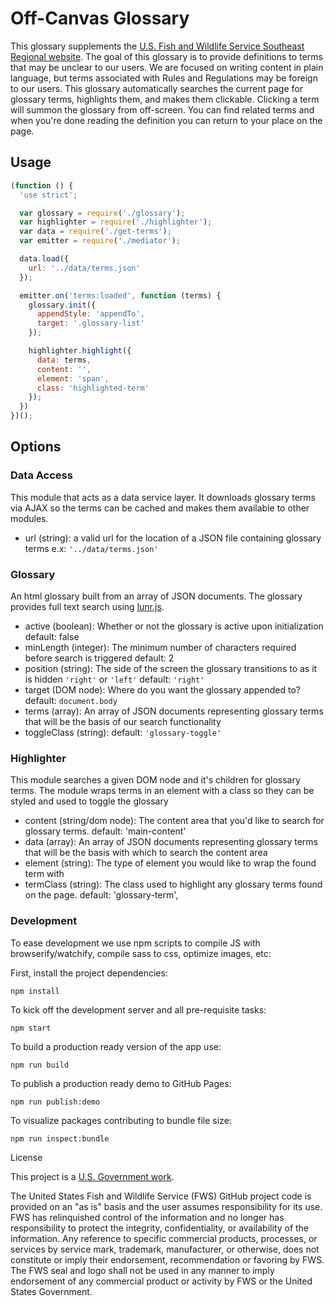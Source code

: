 # Off-Canvas Glossary

This glossary supplements the [U.S. Fish and Wildlife Service Southeast Regional website](http://fws.gov/southeast).  The goal of this glossary is to provide definitions to terms that may be unclear to our users. We are focused on writing content in plain language, but terms associated with Rules and Regulations may be foreign to our users.  This glossary automatically searches the current page for glossary terms, highlights them, and makes them clickable.  Clicking a term will summon the glossary from off-screen.  You can find related terms and when you're done reading the definition you can return to your place on the page.

## Usage

```javascript
(function () {
  'use strict';

  var glossary = require('./glossary');
  var highlighter = require('./highlighter');
  var data = require('./get-terms');
  var emitter = require('./mediator');

  data.load({
    url: '../data/terms.json'
  });

  emitter.on('terms:loaded', function (terms) {
    glossary.init({
      appendStyle: 'appendTo',
      target: '.glossary-list'
    });

    highlighter.highlight({
      data: terms,
      content: '',
      element: 'span',
      class: 'highlighted-term'
    });
  })
})();
```

## Options

### Data Access

This module that acts as a data service layer.  It downloads glossary terms via AJAX so the terms can be cached and makes them available to other modules.

- url (string): a valid url for the location of a JSON file containing glossary terms e.x: `'../data/terms.json'`

### Glossary

An html glossary built from an array of JSON documents. The glossary provides full text search using [lunr.js](http://lunrjs.com/).

- active (boolean): Whether or not the glossary is active upon initialization  default: false
- minLength (integer): The minimum number of characters required before search is triggered default: 2
- position (string): The side of the screen the glossary transitions to as it is hidden `'right'` or `'left'` default: `'right'`
- target (DOM node): Where do you want the glossary appended to? default: `document.body`
- terms (array): An array of JSON documents representing glossary terms that will be the basis of our search functionality
- toggleClass (string): default: `'glossary-toggle'`

### Highlighter

This module searches a given DOM node and it's children for glossary terms.  The module wraps terms in an element with a class so they can be styled and used to toggle the glossary

- content (string/dom node): The content area that you'd like to search for glossary terms. default: 'main-content'
- data (array): An array of JSON documents representing glossary terms that will be the basis with which to search the content area
- element (string): The type of element you would like to wrap the found term with
- termClass (string): The class used to highlight any glossary terms found on the page. default: 'glossary-term',

### Development

To ease development we use npm scripts to compile JS with browserify/watchify, compile sass to css, optimize images, etc:

First, install the project dependencies:

`npm install`

To kick off the development server and all pre-requisite tasks:

`npm start`

To build a production ready version of the app use:

`npm run build`

To publish a production ready demo to GitHub Pages:

`npm run publish:demo`

To visualize packages contributing to bundle file size:

`npm run inspect:bundle`

License

This project is a [U.S. Government work](https://www.usa.gov/government-works).

The United States Fish and Wildlife Service (FWS) GitHub project code is provided on an "as is" basis and the user assumes responsibility for its use. FWS has relinquished control of the information and no longer has responsibility to protect the integrity, confidentiality, or availability of the information. Any reference to specific commercial products, processes, or services by service mark, trademark, manufacturer, or otherwise, does not constitute or imply their endorsement, recommendation or favoring by FWS. The FWS seal and logo shall not be used in any manner to imply endorsement of any commercial product or activity by FWS or the United States Government.
